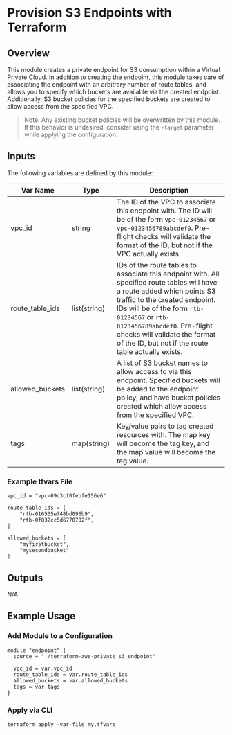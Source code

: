 # Provision S3 Endpoints with Terraform

## Overview

This module creates a private endpoint for S3 consumption within a Virtual Private Cloud.  In addition to creating the endpoint, this module takes care of associating the endpoint with an arbitrary number of route tables, and allows you to specify which buckets are available via the created endpoint.  Additionally, S3 bucket policies for the specified buckets are created to allow access from the specified VPC.

> Note: Any existing bucket policies will be overwritten by this module.  If this behavior is undesired, consider using the ```-target``` parameter while applying the configuration.

## Inputs

The following variables are defined by this module:

| Var Name | Type | Description |
| - | - | - |
| vpc_id | string | The ID of the VPC to associate this endpoint with.  The ID will be of the form ```vpc-01234567``` or ```vpc-0123456789abcdef0```.  Pre-flight checks will validate the format of the ID, but not if the VPC actually exists. |
| route_table_ids | list(string) | IDs of the route tables to associate this endpoint with.  All specified route tables will have a route added which points S3 traffic to the created endpoint.  IDs will be of the form ```rtb-01234567``` or ```rtb-0123456789abcdef0```.  Pre-flight checks will validate the format of the ID, but not if the route table actually exists. |
| allowed_buckets | list(string) | A list of S3 bucket names to allow access to via this endpoint.  Specified buckets will be added to the endpoint policy, and have bucket policies created which allow access from the specified VPC. |
| tags | map(string) | Key/value pairs to tag created resources with.  The map key will become the tag key, and the map value will become the tag value. |

### Example tfvars File

```hcl
vpc_id = "vpc-09c3cf0febfe156e6"

route_table_ids = [
    "rtb-016535e748bd096b9",
    "rtb-0f832cc5d6770702f",
]

allowed_buckets = [ 
    "myfirstbucket", 
    "mysecondbucket" 
]
```

## Outputs

N/A

## Example Usage

### Add Module to a Configuration

```hcl
module "endpoint" {
  source = "./terraform-aws-private_s3_endpoint"

  vpc_id = var.vpc_id
  route_table_ids = var.route_table_ids
  allowed_buckets = var.allowed_buckets
  tags = var.tags
}
```

### Apply via CLI
```
terraform apply -var-file my.tfvars
```